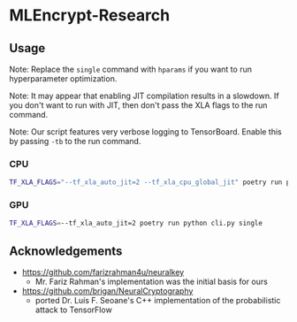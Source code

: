 # MLEncrypt-Research

## Usage

Note: Replace the `single` command with `hparams` if you want to run hyperparameter optimization.

Note: It may appear that enabling JIT compilation results in a slowdown. If you don't want to run with JIT, then don't pass the XLA flags to the run command.

Note: Our script features very verbose logging to TensorBoard. Enable this by passing `-tb` to the run command.

### CPU

```zsh
TF_XLA_FLAGS="--tf_xla_auto_jit=2 --tf_xla_cpu_global_jit" poetry run python cli.py single
```

### GPU

```zsh
TF_XLA_FLAGS=--tf_xla_auto_jit=2 poetry run python cli.py single
```

## Acknowledgements

-   <https://github.com/farizrahman4u/neuralkey>
    -   Mr. Fariz Rahman's implementation was the initial basis for ours
-   <https://github.com/brigan/NeuralCryptography>
    -   ported Dr. Luís F. Seoane's C++ implementation of the probabilistic attack to TensorFlow
